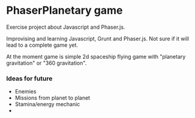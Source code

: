 # PhaserPlanetary game
Exercise project about Javascript and Phaser.js.

Improvising and learning Javascript, Grunt and Phaser.js. Not sure if it will lead to a complete game yet. 

At the moment game is simple 2d spaceship flying game with "planetary gravitation" or "360 gravitation". 

### Ideas for future
* Enemies
* Missions from planet to planet
* Stamina/energy mechanic
* 